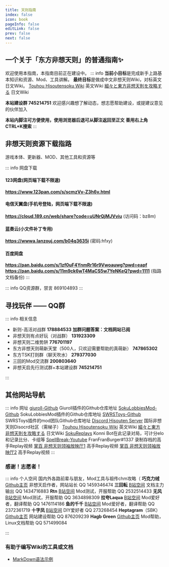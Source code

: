 ```yaml
---
title: 天则指南
index: false
icon: book
pageInfo: false
editLink: false
prev: false
next: false
---
```


## **一个关于「东方非想天则」的普通指南✨**
欢迎使用本指南，本指南目前正在建设中。
::: info
**当前小目标**是完成新手上路基本知识和资源、Mod、工具讲解。
**最终目标**是做成中文非想天则Wiki，对标英文日文Wiki。
[Touhou Hisoutensoku Wiki](https://hisouten.koumakan.jp/wiki/Touhou_Hisoutensoku_Wiki) 英文Wiki
[細々と東方非想天則を攻略する](https://w.atwiki.jp/bulletaction/) 日文Wiki

**本站建设群 745214751** 欢迎感兴趣想了解动态，想志愿帮助建设，或提建议意见的伙伴加入

**本站内脚注可方便使用，使用浏览器后退可从脚注返回至正文**
**善用右上角CTRL+K搜索**
:::


## **非想天则资源下载指路**
游戏本体、更新器、MOD、其他工具和资源等

::: info 网盘下载
#### 123网盘(网页端下载不限速)
**https://www.123pan.com/s/scmzVv-Z3h6v.html**

#### 电信天翼盘(手机号登陆，网页端下载不限速)
**https://cloud.189.cn/web/share?code=uUNrQjMJVviu** (访问码：bz8m)

#### 蓝奏云(小文件补丁专用)
**https://wwwa.lanzouj.com/b04q3635i** (密码:hfxy)

#### 百度网盘
**https://pan.baidu.com/s/1zf0uF4YnmRr16r9Vwoauwg?pwd=eapf**
**https://pan.baidu.com/s/11m9ck6wT4MaCS5w7YeNKeQ?pwd=1111** (指路文档备份)
:::

::: info QQ资源群，禁言
 869104893
:::


## **寻找玩伴 —— QQ群** 

::: info 相关信息

- 新则-高活对战群  **178884533**  **加群问题答案：文档网站已阅**
- 非想天则有点好玩（对战群）  **131923309**
- 非想天则二维势阱 **776701197**
- 东方非想天则萌新天堂（500人，只欢迎需要帮助的真萌新）  **747865302**
- 东方TSK打则群（聊天吹水）   **279377030**
- 三回的Mod交流群  **200803640**
- 非想天启先行测试群+本站建设群  **745214751**

:::




## **其他网站导航**

::: info 网址
[giuroll-Github](https://github.com/Giufinn/giuroll) Giuroll插件的Github仓库地址
[SokuLobbiesMod-Github](https://github.com/Gegel85/SokuLobbies) SokuLobbiesMod插件的Github仓库地址
[SWRSToys-Github](https://github.com/SokuDev/SokuMods) SWRSToys插件的mod团队Github仓库地址
[Discord Hisouten Server](https://discord.gg/hisouten) 国际非想天则Disocrd社区（需梯子）
[Touhou Hisoutensoku Wiki](https://hisouten.koumakan.jp/wiki/Touhou_Hisoutensoku_Wiki) 英文Wiki
[細々と東方非想天則を攻略する](https://w.atwiki.jp/bulletaction/) 日文Wiki
[SokuReplays](https://sokureplays.delthas.fr) Konni Bot在此记录对局，可计分elo和记录比分、卡组等
[SpellBreak-Youtube](https://www.youtube.com/c/SpellBreakSoku/videos) FranFranBurger#1337 录制存档的高手Replay视频
[掌百 非想天则领袖放映厅1](https://space.bilibili.com/691870131/video) 高手Replay视频
[掌百 非想天则领袖放映厅2](https://space.bilibili.com/485915/video) 高手Replay视频
:::

### **感谢！志愿者！** 

::: info 个人空间
国内外各路前辈与朋友，Mod工具与祖传chm攻略（
**巧克力绒** [Github主页](https://github.com/ChocoFleece) 非想天启作者，网站站长 QQ 1459346474
**三回転** [B站空间](https://space.bilibili.com/357511007) 文档主力输出 QQ 1434716883
**Rtn** [B站空间](https://space.bilibili.com/21536) Mod测试，开服帮助 QQ 2532514433
**无风** [B站空间](https://space.bilibili.com/10389682) Mod测试，开服帮助 QQ 3634898309
**拉夸Laqua** [B站空间](https://space.bilibili.com/2263854) Mod爱好者，翻译帮助 QQ 1476114186
**鱼的千千** [B站空间](https://space.bilibili.com/179036988) Mod爱好者，翻译帮助 QQ 2372361719
**十字凤** [B站空间](https://space.bilibili.com/12109907) DIY爱好者 QQ 273268454
**Heptagram**（SBK）[Github主页](https://github.com/UTSUHO) 网站建设帮助 QQ 876209239
**Hagb Green** [Github主页](https://github.com/Hagb) Mod帮助，Linux文档帮助 QQ 571499084

:::


### 有助于编写Wiki的工具或文档
- [MarkDown语法示例](https://theme-hope.vuejs.press/zh/cookbook/markdown/demo.html#%E5%88%86%E5%89%B2%E7%BA%BF)

